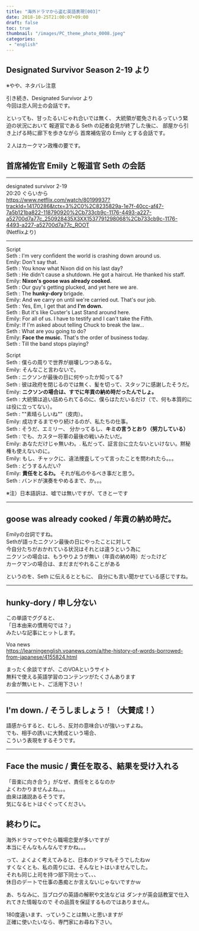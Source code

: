 ```yaml
---
title: "海外ドラマから盗む英語表現[003]"
date: 2018-10-25T21:00:07+09:00
draft: false
toc: true
thumbnail: "/images/PC_theme_photo_0008.jpeg"
categories:
 - "english"
---
```



Designated Survivor Season 2-19 より  
---

※やや、ネタバレ注意  

引き続き、Designated Survivor より  
今回は恋人同士の会話です。

といっても、甘ったるいじゃれ合いでは無く、
大統領が罷免されるっていう緊迫の状況において
報道官である Seth の記者会見が終了した後に、
部屋から引き上げる時に廊下を歩きながら
首席補佐官の Emily とする会話です。

２人はカークマン政権の要です。  

首席補佐官 Emily と報道官 Seth の会話  
---


---
designated survivor 2-19  
20:20 ぐらいから  
https://www.netflix.com/watch/80199937?trackId=14170286&tctx=3%2C0%2C8235829a-1e7f-40cc-af47-7a5b121ba822-118790920%2Cb733cb9c-1176-4493-a227-a52700d7a77c_250928435X3XX1537791298068%2Cb733cb9c-1176-4493-a227-a52700d7a77c_ROOT  
(Netflixより)

---

Script  
Seth : I'm very confident the world is crashing down around us.  
Emily: Don't say that.  
Seth : You know what Nixon did on his last day?  
Seth : He didn't cause a shutdown. He got a haircut. He thanked his staff.  
Emily: **Nixon's goose was already cooked.**  
Seth : Our guy's getting plucked, and yet here we are.  
Seth : The **hunky-dory** brigade.  
Emily: And we carry on until we're carried out. That's our job.  
Seth : Yes, Em, I get that and **I'm down.**  
Seth : But it's like Custer's Last Stand around here.  
Emily: For all of us. I have to testify and I can't take the Fifth.  
Emily: If I'm asked about telling Chuck to break the law...  
Seth : What are you going to do?  
Emily: **Face the music.** That's the order of business today.  
Seth : Till the band stops playing?  



Script  
Seth : 僕らの周りで世界が崩壊しつつあるな。  
Emily: そんなこと言わないで。  
Seth : ニクソンが最後の日に何やったか知ってる?  
Seth : 彼は政府を閉じるのでは無く、髪を切って、スタッフに感謝したそうだ。  
Emily: **ニクソンの場合は、すでに年貢の納め時だったんでしょ。**  
Seth : 大統領は追い詰められてるのに、僕らはただいるだけ（で、何も本質的には役に立ってない）。  
Seth : ""素晴らしいね""（皮肉）。  
Emily: 成功するまでやり続けるのが、私たちの仕事。  
Seth : そうだ、エミリー、 分かってるし、**キミの言うとおり（努力している）**  
Seth : でも、カスター将軍の最後の戦いみたいだ。  
Emily: あなただけじゃ無いわ。. 私だって、証言台に立たないといけない。黙秘権も使えないのに。  
Emily: もし、チャックに、違法捜査してって言ったことを問われたら。。。  
Seth : どうするんだい?  
Emily: **責任をとるわ。** それが私のやるべき事だと思う。  
Seth : バンドが演奏をやめるまで、か。。。  

※注）日本語訳は、嘘では無いですが、てきとーです

---

goose was already cooked / 年貢の納め時だ。  
---

Emilyの台詞ですね。  
Sethが語ったニクソン最後の日にやったことに対して  
今自分たちがおかれている状況はそれとは違うという為に  
ニクソンの場合は、もうやりようが無い（年貢の納め時）だったけど  
カークマンの場合は、まだまだやれることがある

というのを、Seth に伝えるとともに、
自分にも言い聞かせている感じですね。



---

hunky-dory / 申し分ない
---

この単語でググると、  
「日本由来の慣用句では？」  
みたいな記事にヒットします。  

Voa news  
https://learningenglish.voanews.com/a/the-history-of-words-borrowed-from-japanese/4155824.html  

まったく余談ですが、このVOAというサイト  
無料で使える英語学習のコンテンツがたくさんあります  
お金が無いヒト、ご活用下さい！  

---

I'm down. / そうしましょう！（大賛成！）
---

語感からすると、むしろ、反対の意味合いが強いっすよね。  
でも、相手の誘いに大賛成という場合、  
こういう表現をするそうです。  

---

Face the music / 責任を取る、結果を受け入れる  
---

「音楽に向き合う」がなぜ、責任をとるなのか  
よくわかりませんよね。。。  
由来は諸説あるそうです。  
気になるヒトはぐぐってください。  


終わりに。
---

海外ドラマってやたら職場恋愛が多いですが  
本当にそんなもんなんですかね。。。  

って、よくよく考えてみると、日本のドラマもそうでしたねｗ  
すくなくとも、私の周りには、そんなヒトはいませんでした。  
それも同じ上司を持つ部下同士って、、、  
休日のデートで仕事の愚痴とか言えないじゃないですかｗ  

あ、ちなみに、当ブログの英語の解釈や文法などは
ダンナが英会話教室で仕入れてきた情報なので
その品質を保証するものではありません。

180度違います、っていうことは無いと思いますが  
正確に使いたいなら、専門家にお尋ね下さい。  

